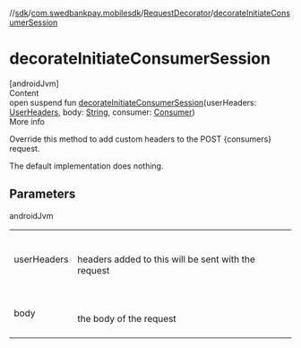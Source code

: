 //[sdk](../../../index.md)/[com.swedbankpay.mobilesdk](../index.md)/[RequestDecorator](index.md)/[decorateInitiateConsumerSession](decorate-initiate-consumer-session.md)



# decorateInitiateConsumerSession  
[androidJvm]  
Content  
open suspend fun [decorateInitiateConsumerSession](decorate-initiate-consumer-session.md)(userHeaders: [UserHeaders](../-user-headers/index.md), body: [String](https://kotlinlang.org/api/latest/jvm/stdlib/kotlin/-string/index.html), consumer: [Consumer](../-consumer/index.md))  
More info  


Override this method to add custom headers to the POST {consumers} request.



The default implementation does nothing.



## Parameters  
  
androidJvm  
  
| | |
|---|---|
| <a name="com.swedbankpay.mobilesdk/RequestDecorator/decorateInitiateConsumerSession/#com.swedbankpay.mobilesdk.UserHeaders#kotlin.String#com.swedbankpay.mobilesdk.Consumer/PointingToDeclaration/"></a>userHeaders| <a name="com.swedbankpay.mobilesdk/RequestDecorator/decorateInitiateConsumerSession/#com.swedbankpay.mobilesdk.UserHeaders#kotlin.String#com.swedbankpay.mobilesdk.Consumer/PointingToDeclaration/"></a><br><br>headers added to this will be sent with the request<br><br>|
| <a name="com.swedbankpay.mobilesdk/RequestDecorator/decorateInitiateConsumerSession/#com.swedbankpay.mobilesdk.UserHeaders#kotlin.String#com.swedbankpay.mobilesdk.Consumer/PointingToDeclaration/"></a>body| <a name="com.swedbankpay.mobilesdk/RequestDecorator/decorateInitiateConsumerSession/#com.swedbankpay.mobilesdk.UserHeaders#kotlin.String#com.swedbankpay.mobilesdk.Consumer/PointingToDeclaration/"></a><br><br>the body of the request<br><br>|
  
  



